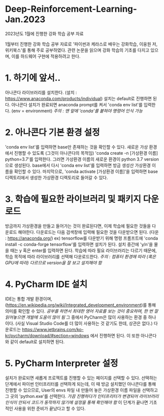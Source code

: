 # Deep-Reinforcement-Learning-Jan.2023
2023년도 1월에 진행한 강화 학습 공부 자료

1월부터 진행한 강화 학습 공부 자료로 '파이썬과 케라스로 배우는 강화학습, 이웅원 저, 위키북스'를 통해 주로 공부하였다.
관련 논문을 읽으며 강화 학습의 기초를 다지고 있으며, 이를 하드웨어 구현에 적용하려고 한다.

# 1. 하기에 앞서..
아나콘다 라이브러리를 설치한다. (설치 : https://www.anaconda.com/products/individual)
설치는 default로 진행하면 된다.
아나콘다 설치가 완료되면 anaconda prompt를 켜서 'conda env list'를 입력한다. (env = environment)
*주의 :  맨 앞에 'conda'를 붙혀야 명령어 인식 가능*

# 2. 아나콘다 기본 환경 설정
'conda env list'를 입력하면 base만 존재하는 것을 확인할 수 있다.
새로운 가상 환경에서 진행할 수 있도록 (그것이 아나콘다의 목적임) 'conda create -n [가상환경 이름] python=3.7'를 입력한다.
그러면 가상환경 이름의 새로운 환경이 python 3.7 version으로 생성된다.
base에서 다시 'conda env list'를 입력하면 방금 생성산 가상환경 이름을 확인할 수 있다.
마지막으로, 'conda activate [가상환경 이름]'을 입력하면 base 디렉토리에서 생성한 가상환경 디렉토리로 들어갈 수 있다.

# 3. 학습에 필요한 라이브러리 및 패키지 다운로드
방금까지 가상환경을 만들고 들어가는 것이 완료된다면, 이제 학습에 필요한 것들을 다운로드 해야한다.
다운로드는 다음 검색창에 입력해 필요한 것을 다운받으면 된다. (다운 : https://anaconda.org/)
ex) tensorflow를 다운받기 위해 명령 프롬프트에 'conda install -c conda-forge tensorflow'를 입력하면 설치가 된다.
설치 중간에 'y/n'을 물을 때는 y 혹은 enter를 입력하면 된다.
학습에 따라 필요 라이브러리는 다르기 때문에, 학습 목적에 따라 라이브러리를 선택해 다운로드한다.
*주의 : 컴퓨터 환경에 따라 (혹은 GPU에 따라) 다르므로 version을 잘 보고 설치해야 함*

# 4. PyCharm IDE 설치
IDE는 통합 개발 환경이며, (https://en.wikipedia.org/wiki/Integrated_development_environment)를 통해 의미를 확인할 수 있다.
*공부를 하면서 최대한 영어 자료를 보는 것이 중요하며, 한 번 잘 읽어놓으면 개발에 도움이 많이 됨*
그 중에서 PyCharm은 많이 사용하는 환경 중 하나이다. (사실 Visual Studio Code를 더 많이 사용하는 것 같기도 한데, 상관은 없다.)
다운로드는 https://www.jetbrains.com/ko-kr/pycharm/download/#section=windows 에서 진행하면 된다.
이 또한 아나콘다와 같이 default로 설치하면 된다.

# 5. PyCharm Interpreter 설정
설치가 완료되면 새롭게 프로젝트를 진행할 수 있는 페이지를 선택할 수 있다.
선택하는 단계에서 파이썬 인터프리터를 선택하게 되는데, 이 때 방금 설치했던 아나콘다를 통해 진행할 수 있으므로,
User의 envs 파일 내 만들어 놓은 가상환경 이름 파일을 선택하고 그 곳의 'python.exe'를 선택한다.
*가끔 진행하다가 인터프리터가 변경되어 라이브러리 인식이 안되서 코드가 동작하지 않기에 설정을 통해 확인해야 함*
이 단계가 끝나면 기초적인 사용을 위한 준비가 끝났다고 할 수 있다.
